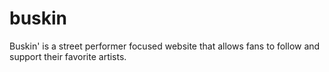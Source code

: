 # buskin
Buskin' is a street performer focused website that allows fans to follow and support their favorite artists.
